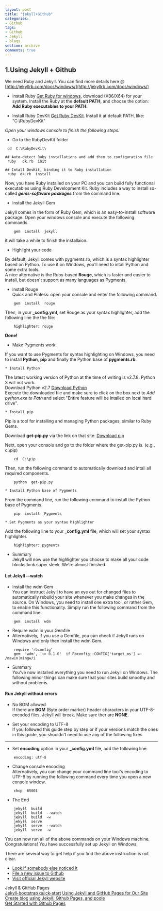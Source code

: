 ```yaml
---
layout: post
title: "jekyll+Github"
categories:
- Github
tags:
- Github
- Jekyll
- blogs
section: archive
comments: true
---
```




## 1.Using Jekyll + Github

We need Ruby and Jekyll. You can find more details here @ [http://jekyllrb.com/docs/windows/](http://jekyllrb.com/docs/windows/)

   * Install Ruby
[Get Ruby for windows](http://rubyinstaller.org/downloads/), download (X86/X64) for your system.
Install the Ruby at the **default PATH**, and choose the option: **Add Ruby executables to your PATH**.

   * Install Ruby DevKit
[Get Ruby DevKit](http://rubyinstaller.org/downloads/). Install it at default PATH, like: "C:\RubyDevKit\"

   *Open your windows console to finish the following steps.*   

   * Go to the RubyDevKit folder   

   ```   
    cd  C:\RubyDevKit\

   ## Auto-detect Ruby installations and add them to configuration file
    ruby   dk.rb  init    

   ## Intall DevKit, binding it to Ruby installation   
    ruby  dk.rb  install    
   ```    

Now, you have Ruby installed on your PC and you can build fully functional executables using Ruby Development Kit. Ruby includes a way to install so-called ***gems-software packages*** from the command line.    

   * Install the Jekyll Gem  

Jekyll comes in the form of Ruby Gem, which is an easy-to-install software package. Open your windows console and execute the following commands.    
```
    gem  install  jekyll   
```    
it will take a while to finish the installaion.

   * Highlight your code    

By default, Jekyll comes with pygments.rb, which is a syntax highlighter based on Python. To use it on Windows, you'll need to intall Python and some extra tools.    
A nice alternative is the Ruby-based **Rouge**, which is faster and easier to install, but doesn't support as many languages as Pygments.    

   * Install Rouge    
Quick and Pinless: open your console and enter the following command.    
```
    gem  install  rouge    
```    
Then, in your **_config.yml**, set Rouge as your syntax highlighter, add the following line the the file:    
```
    highlighter: rouge    
```    
   
   **Done!**

   * Make Pygments work   
 
If you want to use Pygments for syntax highlighting on Windows, you need to install **Python**, **pip** and finally the Python base of **pygments.rb**.    

    * Install Python    
    
The latest working version of Python at the time of writing is v2.7.8. Python 3 will not work.    
Download Python v2.7 [Download Python](http://www.python.org/download/)    
Execute the downloaded file and make sure to click on the box next to *Add python.exe to Path* and select "Entire feature will be intalled on local hard drive".    

    * Install pip    
Pip is a tool for installing and managing Python packages, similar to Ruby Gems.

Download **get-pip.py** via the link on that site:    [Download pip](https://pip.pypa.io/en/latest/installing.html)    

Next, open your console and go to the folder where the get-pip.py is. (e.g., c:\pip\)    
```
    cd  C:\pip    
```    
Then, run the following command to automatically download and intall all required components.    
```
    python  get-pip.py       
```    
    * Install Python base of Pygments        
From the command line, run the following command to install the Python base of Pygments.    
```
    pip  install  Pygments    
```    
    * Set Pygments as your syntax highlighter    
Add the following line to your **_config.yml** file, which will set your syntax highlighter.    

```
    highlighter: pygments
```    

* Summary    
Jekyll will now use the highlighter you choose to make all your code blocks look super sleek. We're almost finished.

#### Let Jekyll  --watch

* Install the wdm Gem    
You can instruct Jekyll to have an eye out for changed files to automatically rebuild your site whenever you make changes in the source. On Windows, you need to install one extra tool, or rather Gem, to enable this functionality. Simply run the following command from the command line.    
```
    gem  install  wdm
```    
* Require wdm in your Gemfile
* Alternatively, if you use a Gemfile, you can check if Jekyll runs on Windows and only then install the wdm Gem.    
```
    require 'rbconfig'    
    gem  'wdm', '~> 0.1.0'  if Rbconfig::CONFIG['target_os'] =~ /mswin|mingw/i    
```    
* Summary    
You've now installed everything you need to run Jekyll on Windows. The following minor things can make sure that your sites build smoothy and without problems.

#### Run Jekyll without errors
* No BOM allowed    
If there are **BOM** (Byte order marker) header characters in your UTF-8-encoded files, Jekyll will break. Make sure ther are **NONE**.    

* Set your encoding to UTF-8    
If you followed this guide step by step or if your versions match the ones in this guide, you shouldn't need to use any of the following fixes.

------
* Set **encoding** option
In your **_config.yml** file, add the following line:        
```
    encoding: utf-8    
```    
* Change console encoding    
Alternatively, you can change your command line tool's encoding to UTF-8 by running the following command every time you open a new console window.        
```
    chcp  65001
```    
* The End    
```
    jekyll  build    
    jekyll  build  --watch    
    jekyll  build  -w    
    jekyll  serve    
    jekyll  serve  --watch    
    jekyll  serve  -w    
```    
You can now run all of the above commands on your Windows machine. Congratulations! You have successfully set up Jekyll on Windows.

There are several way to get help if you find the above instruction is not clear.    

* [Look if somebody else noticed it](https://github.com/juthilo/run-jekyll-on-windows/issues?state=open)    
* [File a new issue to Github](https://github.com/juthilo/run-jekyll-on-windows/issues/new)    
* [Visit official Jekyll website](http://jekyllrb.com/)

Jekyll & GitHub Pages    
[Jekyll-bootstrap quick-start](http://jekyllbootstrap.com/usage/jekyll-quick-start.html#toc_7)
[Using Jekyll and GitHub Pages for Our Site](http://developmentseed.org/blog/2011/09/09/jekyll-github-pages/)    
[Create blog using Jekyll, Github Pages, and poole](http://joshualande.com/jekyll-github-pages-poole/)    
[Get Started with Github Pages](http://24ways.org/2013/get-started-with-github-pages/)
